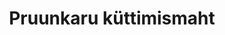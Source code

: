 ---
title: Pruunkaru küttimismaht
title_en: 'Hunting Limits for Brown Bear'
notes: "Andmestikus on maakonniti toodud:\r\nEraldatud küttimismaht (küttida lubatud isendite arv) kinnitatud 31.07.2019 käskkirjaga nr 1-1/19/154\r\nEraldatud küttimismaht (küttida lubatud isendite arv) kinnitatud 30.09.2019 käskkirjaga nr 1-1/19/181"
notes_en: ''
category: 
  - 'Põllumajandus, kalandus, metsandus'
category_en: 
  - 'Agriculture, Fisheries, Forestry and Food'
resources:
  - name: Pruunkaru küttimismaht
    url: 'https://www.keskkonnaamet.ee/sites/default/files/Jahindus/karujahi_limiit_2019.xlsx'
    format: XLSX
    interactive: 'FALSE'
license: 'https://creativecommons.org/licenses/by-sa/3.0/ee/legalcode'
update_freq: 'http://purl.org/linked-data/sdmx/2009/code#freq-A'
organization: Keskkonnaamet
maintainer_name: ''
maintainer_email: ''
maintainer_phone: ''
date_issued: '23/04/2020'
date_modified: '23/04/2020'
---